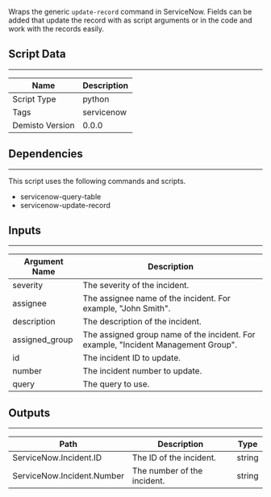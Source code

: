Wraps the generic `update-record` command in ServiceNow. Fields can be added that update the record with as script arguments or in the code and work with the records easily.

## Script Data
---

| **Name** | **Description** |
| --- | --- |
| Script Type | python |
| Tags | servicenow |
| Demisto Version | 0.0.0 |

## Dependencies
---
This script uses the following commands and scripts.
* servicenow-query-table
* servicenow-update-record

## Inputs
---

| **Argument Name** | **Description** |
| --- | --- |
| severity | The severity of the incident. |
| assignee | The assignee name of the incident. For example, "John Smith". |
| description | The description of the incident. |
| assigned_group | The assigned group name of the incident. For example, "Incident Management Group". |
| id | The incident ID to update. |
| number | The incident number to update. |
| query | The query to use.  |

## Outputs
---

| **Path** | **Description** | **Type** |
| --- | --- | --- |
| ServiceNow.Incident.ID | The ID of the incident. | string |
| ServiceNow.Incident.Number | The number of the incident. | string |
